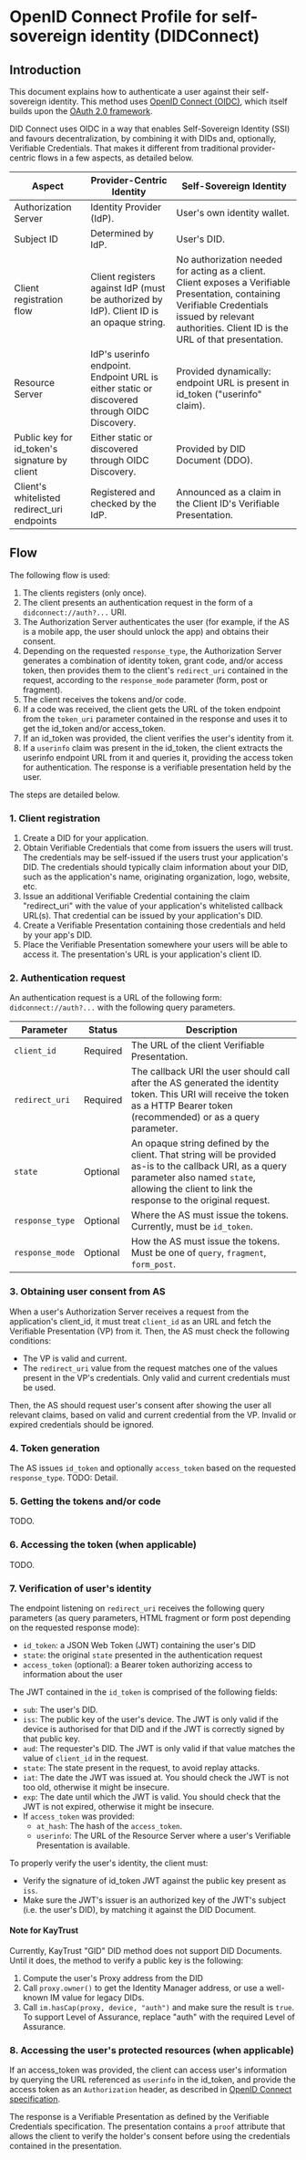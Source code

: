 # OpenID Connect Profile for self-sovereign identity (DIDConnect)

## Introduction

This document explains how to authenticate a user against their self-sovereign identity. This method uses [OpenID Connect (OIDC)](https://openid.net/developers/specs/), which itself builds upon the [OAuth 2.0 framework](https://tools.ietf.org/html/rfc6749).

DID Connect uses OIDC in a way that enables Self-Sovereign Identity (SSI) and favours decentralization, by combining it with DIDs and, optionally, Verifiable Credentials. That makes it different from traditional provider-centric flows in a few aspects, as detailed below.

| Aspect                   | Provider-Centric Identity          | Self-Sovereign Identity
| ------------------------- | ------------------------- | -----------------------
| Authorization Server      | Identity Provider (IdP).   | User's own identity wallet.
| Subject ID                | Determined by IdP.         | User's DID.
| Client registration flow  | Client registers against IdP (must be authorized by IdP). Client ID is an opaque string.           | No authorization needed for acting as a client. Client exposes a Verifiable Presentation, containing Verifiable Credentials issued by relevant authorities. Client ID is the URL of that presentation.
| Resource Server           | IdP's userinfo endpoint. Endpoint URL is either static or discovered through OIDC Discovery.   | Provided dynamically: endpoint URL is present in id_token ("userinfo" claim).
| Public key for id_token's signature by client | Either static or discovered through OIDC Discovery. | Provided by DID Document (DDO).
| Client's whitelisted redirect_uri endpoints | Registered and checked by the IdP. | Announced as a claim in the Client ID's Verifiable Presentation.

## Flow
The following flow is used:

1. The clients registers (only once).
2. The client presents an authentication request in the form of a `didconnect://auth?...` URI.
3. The Authorization Server authenticates the user (for example, if the AS is a mobile app, the user should unlock the app) and obtains their consent.
4. Depending on the requested `response_type`, the Authorization Server generates a combination of identity token, grant code, and/or access token, then provides them to the client's `redirect_uri` contained in the request, according to the `response_mode` parameter (form, post or fragment).
5. The client receives the tokens and/or code.
6. If a code was received, the client gets the URL of the token endpoint from the `token_uri` parameter contained in the response and uses it to get the id_token and/or access_token.
7. If an id_token was provided, the client verifies the user's identity from it.
8. If a `userinfo` claim was present in the id_token, the client extracts the userinfo endpoint URL from it and queries it, providing the access token for authentication. The response is a verifiable presentation held by the user.

The steps are detailed below.

### 1. Client registration

1. Create a DID for your application.
2. Obtain Verifiable Credentials that come from issuers the users will trust. The credentials may be self-issued if the users trust your application's DID. The credentials should typically claim information about your DID, such as the application's name, originating organization, logo, website, etc.
3. Issue an additional Verifiable Credential containing the claim "redirect_uri" with the value of your application's whitelisted callback URL(s). That credential can be issued by your application's DID.
4. Create a Verifiable Presentation containing those credentials and held by your app's DID.
5. Place the Verifiable Presentation somewhere your users will be able to access it. The presentation's URL is your application's client ID.

### 2. Authentication request

An authentication request is a URL of the following form: `didconnect://auth?...` with the following query parameters.

| Parameter | Status | Description
|-----------|--------|------------
| `client_id` | Required | The URL of the client Verifiable Presentation.
| `redirect_uri` | Required | The callback URI the user should call after the AS generated the identity token. This URI will receive the token as a HTTP Bearer token (recommended) or as a query parameter.
| `state` | Optional | An opaque string defined by the client. That string will be provided as-is to the callback URI, as a query parameter also named `state`, allowing the client to link the response to the original request.
| `response_type` | Optional | Where the AS must issue the tokens. Currently, must be `id_token`.
| `response_mode` | Optional | How the AS must issue the tokens. Must be one of `query`, `fragment`, `form_post`.

### 3. Obtaining user consent from AS

When a user's Authorization Server receives a request from the application's client_id, it must treat `client_id` as an URL and fetch the Verifiable Presentation (VP) from it. Then, the AS must check the following conditions:

- The VP is valid and current.
- The `redirect_uri` value from the request matches one of the values present in the VP's credentials. Only valid and current credentials must be used.

Then, the AS should request user's consent after showing the user all relevant claims, based on valid and current credential from the VP. Invalid or expired credentials should be ignored.

### 4. Token generation

The AS issues `id_token` and optionally `access_token` based on the requested `response_type`. TODO: Detail.

### 5. Getting the tokens and/or code

TODO.

### 6. Accessing the token (when applicable)

TODO.

### 7. Verification of user's identity

The endpoint listening on `redirect_uri` receives the following query parameters (as query parameters, HTML fragment or form post depending on the requested response mode):

- `id_token`: a JSON Web Token (JWT) containing the user's DID
- `state`: the original `state` presented in the authentication request
- `access_token` (optional): a Bearer token authorizing access to information about the user

The JWT contained in the `id_token` is comprised of the following fields:

- `sub`: The user's DID.
- `iss`: The public key of the user's device. The JWT is only valid if the device is authorised for that DID and if the JWT is correctly signed by that public key.
- `aud`: The requester's DID. The JWT is only valid if that value matches the value of `client_id` in the request.
- `state`: The state present in the request, to avoid replay attacks.
- `iat`: The date the JWT was issued at. You should check the JWT is not too old, otherwise it might be insecure.
- `exp`: The date until which the JWT is valid. You should check that the JWT is not expired, otherwise it might be insecure.
- If `access_token` was provided:
    - `at_hash`: The hash of the `access_token`.
    - `userinfo`: The URL of the Resource Server where a user's Verifiable Presentation is available.

To properly verify the user's identity, the client must:

- Verify the signature of id_token JWT against the public key present as `iss`.
- Make sure the JWT's issuer is an authorized key of the JWT's subject (i.e. the user's DID), by matching it against the DID Document.

#### Note for KayTrust
Currently, KayTrust "GID" DID method does not support DID Documents. Until it does, the method to verify a public key is the following:

1. Compute the user's Proxy address from the DID
2. Call `proxy.owner()` to get the Identity Manager address, or use a well-known IM value for legacy DIDs.
4. Call `im.hasCap(proxy, device, "auth")` and make sure the result is `true`. To support Level of Assurance, replace "auth" with the required Level of Assurance.

### 8. Accessing the user's protected resources (when applicable)

If an access_token was provided, the client can access user's information by querying the URL referenced as `userinfo` in the id_token, and provide the access token as an `Authorization` header, as described in [OpenID Connect specification](https://openid.net/specs/openid-connect-core-1_0.html#UserInfoRequest).

The response is a Verifiable Presentation as defined by the Verifiable Credentials specification. The presentation contains a `proof` attribute that allows the client to verify the holder's consent before using the credentials contained in the presentation.
